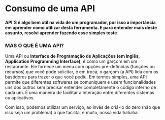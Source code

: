<h1>Consumo de uma API</h1>

<h4>API´S é algo bem util na vida de um programador, por isso a importância em aprender como utilizar desta ferramenta. E para entender mais deste assunto, resolvi aprender fazendo esse simples teste</h4>

<h3>MAS O QUE É UMA API?</h3> 

<p>Uma API ou <strong>Interface de Programação de Aplicações (em inglês, Application Programming Interface)</strong>, é como um garçom em um restaurante. Ele fornece um menu com opções pré-definidas (funções ou recursos) que você pode solicitar, e em troca, o garçom (a API) lida com os bastidores para trazer o que você pediu. Em termos simples, uma API permite que diferentes softwares se comuniquem e usem funcionalidades uns dos outros sem precisar entender completamente o código interno de cada um. É uma maneira de facilitar a interação entre diferentes sistemas ou aplicativos.</p>

Com isso, podemos utilizar um serviço, ao invés de criá-lo do zero (não que isso seja um problema) o que facilita, e muito, nossa vida hahaha.
